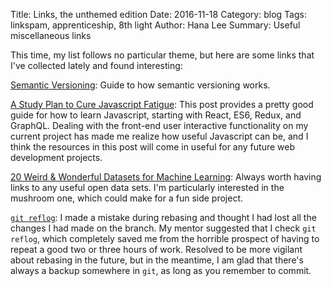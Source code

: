 Title: Links, the unthemed edition
Date: 2016-11-18
Category: blog
Tags: linkspam, apprenticeship, 8th light
Author: Hana Lee
Summary: Useful miscellaneous links

This time, my list follows no particular theme, but here are some links that
I've collected lately and found interesting:

[Semantic Versioning](http://semver.org/): Guide to how semantic versioning
works.

[A Study Plan to Cure Javascript Fatigue](https://medium.freecodecamp.com/a-study-plan-to-cure-javascript-fatigue-8ad3a54f2eb1#.n4fw8yqll):
This post provides a pretty good guide for how to
learn Javascript, starting with React, ES6, Redux, and
GraphQL. Dealing with the front-end user interactive functionality on my current
project has made me realize how useful Javascript can be, and I think
the resources in this post will come in useful for any future web development
projects.

[20 Weird & Wonderful Datasets for Machine Learning](https://medium.com/@olivercameron/20-weird-wonderful-datasets-for-machine-learning-c70fc89b73d5#.tid0gfng7): Always worth having links to any useful open data sets. I'm particularly interested in the mushroom one, which could make for a fun side project.

[`git reflog`](https://git-scm.com/docs/git-reflog): I made a mistake during
rebasing and thought I had lost all the changes I had made on the branch. My
mentor suggested that I check `git reflog`, which completely saved me from the
horrible prospect of having to repeat a good two or three hours of work.
Resolved to be more vigilant about rebasing in the future, but in the meantime,
I am glad that there's always a backup somewhere in `git`, as long as you
remember to commit.

